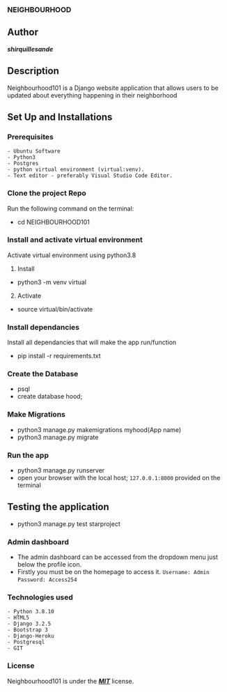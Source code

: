 ### NEIGHBOURHOOD

## Author
***shirquillesande***

## Description

Neighbourhood101 is a Django website application that allows users to be updated about everything happening in their neighborhood

## Set Up and Installations

### Prerequisites
    - Ubuntu Software
    - Python3
    - Postgres
    - python virtual environment (virtual:venv).
    - Text editor - preferably Visual Studio Code Editor.

### Clone the  project Repo
Run the following command on the terminal:
* cd NEIGHBOURHOOD101

###  Install and activate virtual environment
Activate virtual environment using python3.8 
1. Install
* python3 -m venv virtual
2. Activate
* source virtual/bin/activate

### Install dependancies
Install  all dependancies that will make the app run/function
* pip install -r requirements.txt

### Create the Database
* psql
* create database hood;

### Make Migrations
* python3 manage.py makemigrations myhood(App name)
* python3 manage.py migrate

### Run the app
* python3 manage.py runserver
* open your browser with the local host; `127.0.0.1:8000` provided on the terminal

## Testing the application
* python3 manage.py test starproject

### Admin dashboard
* The admin dashboard can be accessed from the dropdown menu just below the profile icon.
* Firstly you must be on the homepage to access it.
`Username: Admin`
`Password: Access254`


### Technologies used
    - Python 3.8.10
    - HTML5
    - Django 3.2.5
    - Bootstrap 3
    - Django-Heroku
    - Postgresql
    - GIT
   

### License

Neighbourhood101 is under the ***[MIT](LICENSE)*** license.
